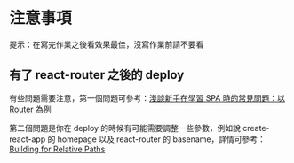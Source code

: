 # 注意事項

提示：在寫完作業之後看效果最佳，沒寫作業前請不要看

## 有了 react-router 之後的 deploy

有些問題需要注意，第一個問題可參考：[淺談新手在學習 SPA 時的常見問題：以 Router 為例](https://blog.huli.tw/2019/09/18/spa-common-problem-about-router/)

第二個問題是你在 deploy 的時候有可能需要調整一些參數，例如說 create-react-app 的 homepage 以及 react-router 的 basename，詳情可參考：[Building for Relative Paths](https://create-react-app.dev/docs/deployment#building-for-relative-paths)

